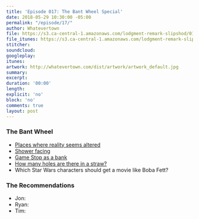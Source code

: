 ```yaml
---
title: 'Episode 017: The Bant Wheel Special'
date: 2018-05-29 10:30:00 -05:00
permalink: "/episode/17/"
author: Whatevertown
file: https://s3.ca-central-1.amazonaws.com/lodgment-remark-slipshod/017.mp3
file_itunes: https://s3.ca-central-1.amazonaws.com/lodgment-remark-slipshod/017.m4a
stitcher: 
soundcloud: 
googleplay: 
itunes: 
artwork: http://whatevertown.com/dist/artwork/artwork_default.jpg
summary: 
excerpt: 
duration: '00:00'
length: 
explicit: 'no'
block: 'no'
comments: true
layout: post
---
```


### The Bant Wheel
- [Places where reality seems altered](https://twitter.com/naturallie/status/998411124449169408)
- [Shower facing](https://twitter.com/elongreen/status/992568090025218051)
- [Game Stop as a bank](http://bonus.kottke.org/post/79986249160/the-first-national-bank-of-gamestop)
- [How many holes are there in a straw?](https://twitter.com/AirlaSophia/status/999798167955701761)
- Which Star Wars characters should get a movie like Boba Fett?

### The Recommendations
- Jon:
- Ryan:
- Tim:
